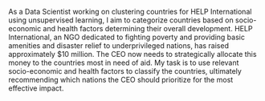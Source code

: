 As a Data Scientist working on clustering countries for HELP International using unsupervised learning, 
I aim to categorize countries based on socio-economic and health factors determining their overall development. 
HELP International, an NGO dedicated to fighting poverty and providing basic amenities and disaster relief to 
underprivileged nations, has raised approximately $10 million. The CEO now needs to strategically allocate this 
money to the countries most in need of aid. My task is to use relevant socio-economic and health factors to 
classify the countries, ultimately recommending which nations the CEO should prioritize for the most effective 
impact.
